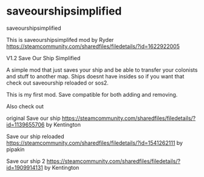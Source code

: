 # saveourshipsimplified
saveourshipsimplified

This is saveourshipsimplifed mod by Ryder
https://steamcommunity.com/sharedfiles/filedetails/?id=1622922005


V1.2
Save Our Ship Simplified

A simple mod that just saves your ship and be able to transfer your colonists and stuff to another map.
Ships doesnt have insides so if you want that check out saveourship reloaded or sos2.

This is my first mod. Save compatible for both adding and removing.

Also check out

original
Save our ship
https://steamcommunity.com/sharedfiles/filedetails/?id=1139655706
by Kentington

Save our ship reloaded
https://steamcommunity.com/sharedfiles/filedetails/?id=1541262111
by pipakin

Save our ship 2
https://steamcommunity.com/sharedfiles/filedetails/?id=1909914131
by Kentington
